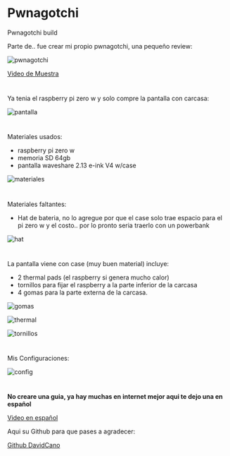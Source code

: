 # Pwnagotchi
Pwnagotchi build

Parte de.. fue crear mi propio pwnagotchi, una pequeño review:

![pwnagotchi](pics/runing.jpeg)

[Video de Muestra](https://youtu.be/ksmZ_3eHcE0)

#

Ya tenia el raspberry pi zero w y solo compre la pantalla con carcasa:

![pantalla](pics/screen.jpeg)

#

Materiales usados:

- raspberry pi zero w
- memoria SD 64gb
- pantalla waveshare 2.13 e-ink V4 w/case

![materiales](pics/material2.jpeg)

#

Materiales faltantes:

- Hat de bateria, no lo agregue por que el case solo trae espacio para el pi zero w y el costo.. por lo pronto seria traerlo con un powerbank

![hat](pics/bateryhat.jpg)

#

La pantalla viene con case (muy buen material) incluye:
- 2 thermal pads (el raspberry si genera mucho calor)
- tornillos para fijar el raspberry a la parte inferior de la carcasa
- 4 gomas para la parte externa de la carcasa.

![gomas](pics/gomas.jpeg)

![thermal](pics/thermal.jpeg)

![tornillos](pics/tornillos.jpeg)

#

Mis Configuraciones:

![config](pics/condif.jpeg)

#

**No creare una guia, ya hay muchas en internet mejor aqui te dejo una en español**

[Video en español](https://youtu.be/MijGc9hMg5M)

Aqui su Github para que pases a agradecer:

[Github DavidCano](https://github.com/davidcanoteayuda/Pwnagotchi)

